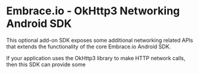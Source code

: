 # Embrace.io - OkHttp3 Networking Android SDK

This optional add-on SDK exposes some additional networking related APIs that extends the functionality of the core Embrace.io Android SDK.

If your application uses the OkHttp3 library to make HTTP network calls, then this SDK can provide some 